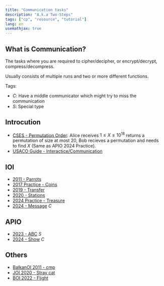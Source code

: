 ```yaml
---
title: "Communication tasks"
description: "A.k.a Two-Steps"
tags: ["cp", "resource", "tutorial"]
lang: en
usemathjax: true
---
```


## What is Communication?
The tasks where you are required to cipher/decipher, or encrypt/decrypt, compress/decompress.

Usually consists of multiple runs and two or more different functions.

Tags:
- $C$: Have a middle communicator which might try to miss the communication
- $S$: Special type

## Introcution
- [CSES - Permutation Order](https://cses.fi/problemset/task/3397): Alice receives $1 \le X \le 10^18$ returns a permutation of size at most $20$, Bob recieves a permutation and needs to find $X$ (Same as APIO 2024 Practice).
- [USACO Guide - Interactice/Communication](https://usaco.guide/adv/interactive)

## IOI
- [2011 - Parrots](https://oj.uz/problem/view/IOI11_parrots)
- [2017 Practice - Coins](https://oj.uz/problem/view/IOI17_coins)
- [2019 - Transfer](https://oj.uz/problem/view/IOI19_transfer)
- [2020 - Stations](https://oj.uz/problem/view/IOI20_stations)
- [2024 Practice - Treasure](https://oj.uz/problem/view/IOI24_treasure)
- [2024 - Message](https://oj.uz/problem/view/IOI24_message) $C$

## APIO
- [2023 - ABC](https://oj.uz/problem/view/APIO23_abc) $S$
- [2024 - Show](https://oj.uz/problem/view/APIO24_show) $C$

## Others
- [BalkanOI 2011 - cmp](https://oj.uz/problem/view/balkan11_cmp)
- [JOI 2020 - Stray cat](https://oj.uz/problem/view/JOI20_stray)
- [BOI 2022 - Flight](https://oj.uz/problem/view/BOI22_communication)